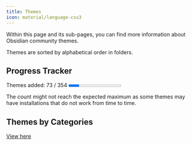 ```yaml
---
title: Themes
icon: material/language-css3
---
```


Within this page and its sub-pages, you can find more information about Obsidian
community themes.

Themes are sorted by alphabetical order in folders.

## Progress Tracker

<p>
    Themes added: 73 / 354
    <progress value="73" max="354"/>
</p>

The count might not reach the expected maximum as some themes may have
installations that do not work from time to time.

## Themes by Categories

[View here](./categories.md)
